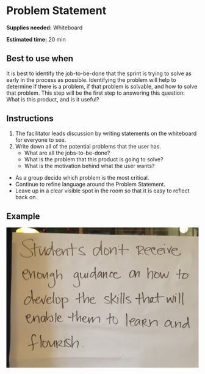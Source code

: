 # Problem Statement

**Supplies needed:** Whiteboard

**Estimated time:** 20 min

## Best to use when
It is best to identify the job-to-be-done that the sprint
is trying to solve as early in
the process as possible.
Identifying the problem will help to determine
if there is a problem, if that
problem is solvable, and how to solve that problem.
This step will be the first
step to answering this question:
What is this product, and is it useful?

## Instructions

1. The facilitator leads discussion by writing statements on the whiteboard for
   everyone to see.
2. Write down all of the potential problems that the user has.
    * What are all the jobs-to-be-done?
    * What is the problem that this product is going to solve?
    * What is the motivation behind what the user wants?
* As a group decide which problem is the most critical.
* Continue to refine language around the Problem Statement.
* Leave up in a clear visible spot in the room so that it is easy to
   reflect back on.

## Example
![Problem Statement](images/problem-statement.jpg)